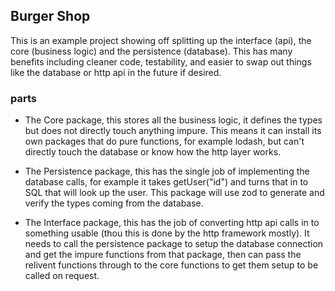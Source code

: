 
## Burger Shop

This is an example project showing off splitting up the interface (api), the core (business logic) and the persistence (database). This has many benefits including cleaner code, testability, and easier to swap out things like the database or http api in the future if desired.

### parts

- The Core package, this stores all the business logic, it defines the types but does not directly touch anything impure. This means it can install its own packages that do pure functions, for example lodash, but can't directly touch the database or know how the http layer works.

- The Persistence package, this has the single job of implementing the database calls, for example it takes getUser("id") and turns that in to SQL that will look up the user. This package will use zod to generate and verify the types coming from the database.

- The Interface package, this has the job of converting http api calls in to something usable (thou this is done by the http framework mostly). It needs to call the persistence package to setup the database connection and get the impure functions from that package, then can pass the relivent functions through to the core functions to get them setup to be called on request.